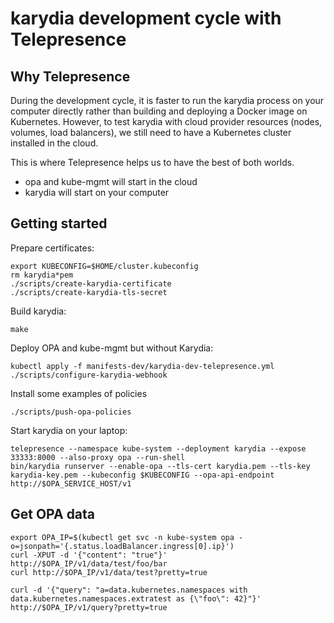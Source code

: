 # karydia development cycle with Telepresence

## Why Telepresence

During the development cycle, it is faster to run the karydia process on your
computer directly rather than building and deploying a Docker image on
Kubernetes. However, to test karydia with cloud provider resources (nodes,
volumes, load balancers), we still need to have a Kubernetes cluster installed
in the cloud.

This is where Telepresence helps us to have the best of both worlds.
- opa and kube-mgmt will start in the cloud
- karydia will start on your computer

## Getting started

Prepare certificates:
```
export KUBECONFIG=$HOME/cluster.kubeconfig
rm karydia*pem
./scripts/create-karydia-certificate
./scripts/create-karydia-tls-secret
```

Build karydia:
```
make
```

Deploy OPA and kube-mgmt but without Karydia:
```
kubectl apply -f manifests-dev/karydia-dev-telepresence.yml
./scripts/configure-karydia-webhook
```

Install some examples of policies
```
./scripts/push-opa-policies
```

Start karydia on your laptop:
```
telepresence --namespace kube-system --deployment karydia --expose 33333:8000 --also-proxy opa --run-shell
bin/karydia runserver --enable-opa --tls-cert karydia.pem --tls-key karydia-key.pem --kubeconfig $KUBECONFIG --opa-api-endpoint http://$OPA_SERVICE_HOST/v1
```

## Get OPA data

```
export OPA_IP=$(kubectl get svc -n kube-system opa -o=jsonpath='{.status.loadBalancer.ingress[0].ip}')
curl -XPUT -d '{"content": "true"}' http://$OPA_IP/v1/data/test/foo/bar
curl http://$OPA_IP/v1/data/test?pretty=true

curl -d '{"query": "a=data.kubernetes.namespaces with data.kubernetes.namespaces.extratest as {\"foo\": 42}"}' http://$OPA_IP/v1/query?pretty=true
```

